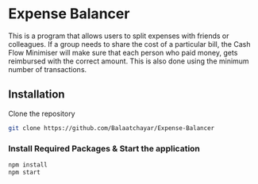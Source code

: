 # Expense Balancer

This is a program that allows users to split expenses with friends or colleagues. If a group needs to share the cost of a particular bill, the Cash Flow Minimiser will make sure that each person who paid money, gets reimbursed with the correct amount. This is also done using the minimum number of transactions. 


## Installation

Clone the repository 

```bash
git clone https://github.com/Balaatchayar/Expense-Balancer
```

### Install Required Packages & Start the application

```bash
npm install
npm start
```
